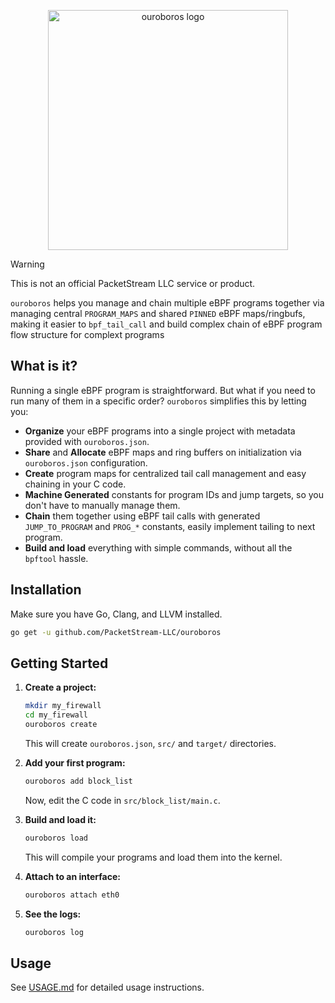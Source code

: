 <p align="center"><img width="384" height="384" alt="ouroboros logo" src="https://github.com/user-attachments/assets/8484c64e-1058-40ca-8e12-1b6d4d713594" /></p>

> [!WARNING]
> This is not an official PacketStream LLC service or product.

`ouroboros` helps you manage and chain multiple eBPF programs together via managing central `PROGRAM_MAPS` and shared `PINNED` eBPF maps/ringbufs, 
making it easier to `bpf_tail_call` and build complex chain of eBPF program flow structure for complext programs

## What is it?

Running a single eBPF program is straightforward. But what if you need to run many of them in a specific order? `ouroboros` simplifies this by letting you:

- **Organize** your eBPF programs into a single project with metadata provided with `ouroboros.json`.
- **Share** and **Allocate** eBPF maps and ring buffers on initialization via `ouroboros.json` configuration.
- **Create** program maps for centralized tail call management and easy chaining in your C code.
- **Machine Generated** constants for program IDs and jump targets, so you don't have to manually manage them.
- **Chain** them together using eBPF tail calls with generated `JUMP_TO_PROGRAM` and `PROG_*` constants, easily implement tailing to next program.
- **Build and load** everything with simple commands, without all the `bpftool` hassle.

## Installation

Make sure you have Go, Clang, and LLVM installed.

```bash
go get -u github.com/PacketStream-LLC/ouroboros
```

## Getting Started

1.  **Create a project:**
    ```bash
    mkdir my_firewall
    cd my_firewall
    ouroboros create
    ```
    This will create `ouroboros.json`, `src/` and `target/` directories.

2.  **Add your first program:**
    ```bash
    ouroboros add block_list
    ```
    Now, edit the C code in `src/block_list/main.c`.

3.  **Build and load it:**
    ```bash
    ouroboros load
    ```
    This will compile your programs and load them into the kernel.

4.  **Attach to an interface:**
    ```bash
    ouroboros attach eth0
    ```

5.  **See the logs:**
    ```bash
    ouroboros log
    ```

## Usage
See [USAGE.md](USAGE.md) for detailed usage instructions.
